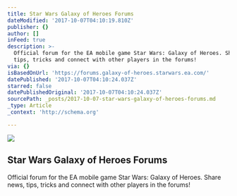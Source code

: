 ```yaml
---
title: Star Wars Galaxy of Heroes Forums
dateModified: '2017-10-07T04:10:19.810Z'
publisher: {}
author: []
inFeed: true
description: >-
  Official forum for the EA mobile game Star Wars: Galaxy of Heroes. Share news,
  tips, tricks and connect with other players in the forums!
via: {}
isBasedOnUrl: 'https://forums.galaxy-of-heroes.starwars.ea.com/'
datePublished: '2017-10-07T04:10:24.037Z'
starred: false
datePublishedOriginal: '2017-10-07T04:10:24.037Z'
sourcePath: _posts/2017-10-07-star-wars-galaxy-of-heroes-forums.md
_type: Article
_context: 'http://schema.org'

---
```

<article style=""><img src="https://us.v-cdn.net/6025736/uploads/SNG70YZ1UN0M.jpg" /><h1>Star Wars Galaxy of Heroes Forums</h1><p>Official forum for the EA mobile game Star Wars: Galaxy of Heroes. Share news, tips, tricks and connect with other players in the forums!</p></article>